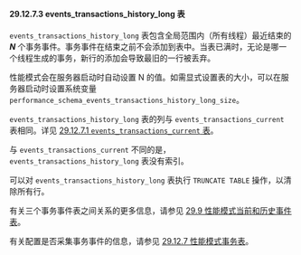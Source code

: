 #### 29.12.7.3 events_transactions_history_long 表

`events_transactions_history_long` 表包含全局范围内（所有线程）最近结束的 ***N*** 个事务事件。事务事件在结束之前不会添加到表中。当表已满时，无论是哪一个线程生成的事务，新行的添加会导致最旧的一行被丢弃。

性能模式会在服务器启动时自动设置 N 的值。如需显式设置表的大小，可以在服务器启动时设置系统变量 `performance_schema_events_transactions_history_long_size`。

`events_transactions_history_long` 表的列与 `events_transactions_current` 表相同。详见 [29.12.7.1 `events_transactions_current` 表](#29.12.7.1-the-events_transactions_current-table)。

与 `events_transactions_current` 不同的是，`events_transactions_history_long` 表没有索引。

可以对 `events_transactions_history_long` 表执行 `TRUNCATE TABLE` 操作，以清除所有行。

有关三个事务事件表之间关系的更多信息，请参见 [29.9 性能模式当前和历史事件表](#29.9-performance-schema-tables-for-current-and-historical-events)。

有关配置是否采集事务事件的信息，请参见 [29.12.7 性能模式事务表](#29.12.7-performance-schema-transaction-tables)。